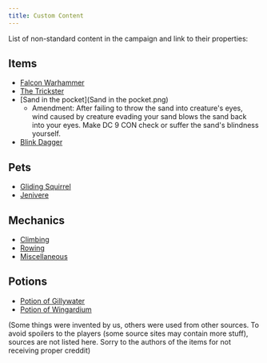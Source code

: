 ```yaml
---
title: Custom Content
---
```


List of non-standard content in the campaign and link to their properties:

## Items

* [Falcon Warhammer](falcon_warhammer.html)
* [The Trickster](the_trickster.html)
* [Sand in the pocket](Sand in the pocket.png)
    * Amendment: After failing to throw the sand into creature's eyes, wind caused by creature evading your sand blows the sand back into your eyes. Make DC 9 CON check or suffer the sand's blindness yourself. 
* [Blink Dagger](blink_dagger.html)

## Pets

* [Gliding Squirrel](gliding_squirrel.html)
* [Jenivere](jenivere.html)


## Mechanics

* [Climbing](climbing.html)
* [Rowing](rowing.html)
* [Miscellaneous](miscelaneous_rules.html)

## Potions

* [Potion of Gillywater](potion_gillywater.html)
* [Potion of Wingardium](potion_wilgardium.html)

(Some things were invented by us, others were used from other sources. To avoid spoilers to the players (some source sites may contain more stuff), sources are not listed here. Sorry to the authors of the items for not receiving proper creddit)

